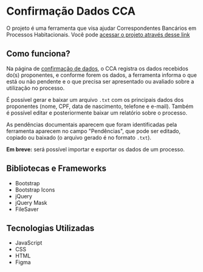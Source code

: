 # Confirmação Dados CCA

O projeto é uma ferramenta que visa ajudar Correspondentes Bancários em Processos Habitacionais. Você pode [acessar o projeto através desse link](https://gabrieszin.github.io/confirmacao-cca/)

## Como funciona?

Na página de [confirmação de dados](https://gabrieszin.github.io/confirmacao-cca/), o CCA registra os dados recebidos do(s) proponentes, e conforme forem os dados, a ferramenta informa o que está ou não pendente e o que precisa ser apresentado ou avaliado sobre a utilização no processo. 

É possível gerar e baixar um arquivo `.txt` com os principais dados dos proponentes (nome, CPF, data de nascimento, telefone e e-mail). Também é possível editar e posteriormente baixar um relatório sobre o processo. 

As pendências documentais aparecem que foram identificadas pela ferramenta aparecem no campo "Pendências", que pode ser editado, copiado ou baixado (o arquivo gerado é no formato `.txt`).

**Em breve:** será possível importar e exportar os dados de um processo.

## Bibliotecas e Frameworks

- Bootstrap
- Bootstrap Icons
- jQuery
- jQuery Mask
- FileSaver

## Tecnologias Utilizadas

- JavaScript
- CSS
- HTML
- Figma
